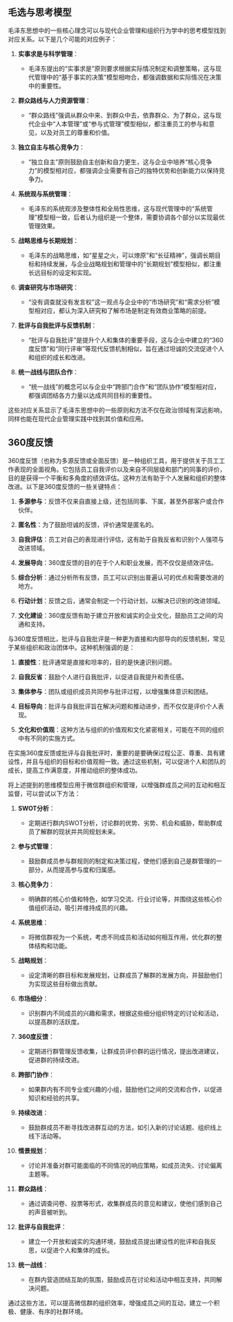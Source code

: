## 毛选与思考模型
毛泽东思想中的一些核心理念可以与现代企业管理和组织行为学中的思考模型找到对应关系。以下是几个可能的对应例子：

1. **实事求是与科学管理**：
   - 毛泽东提出的“实事求是”原则要求根据实际情况制定和调整策略，这与现代管理中的“基于事实的决策”模型相吻合，都强调数据和实际情况在决策中的重要性。

2. **群众路线与人力资源管理**：
   - “群众路线”强调从群众中来、到群众中去，依靠群众、为了群众，这与现代企业中“人本管理”或“参与式管理”模型相似，都注重员工的参与和意见，以及对员工的尊重和价值。

3. **独立自主与核心竞争力**：
   - “独立自主”原则鼓励自主创新和自力更生，这与企业中培养“核心竞争力”的模型相对应，都强调企业需要有自己的独特优势和创新能力以保持竞争力。

4. **系统观与系统管理**：
   - 毛泽东的系统观涉及整体性和全局性思维，这与现代管理中的“系统管理”模型相一致，后者认为组织是一个整体，需要协调各个部分以实现最优管理效果。

5. **战略思维与长期规划**：
   - 毛泽东的战略思维，如“星星之火，可以燎原”和“长征精神”，强调长期目标和持续发展，与企业战略规划和管理中的“长期规划”模型相似，都注重长远目标的设定和实现。

6. **调查研究与市场研究**：
   - “没有调查就没有发言权”这一观点与企业中的“市场研究”和“需求分析”模型相对应，都认为深入研究和了解市场是制定有效商业策略的前提。

7. **批评与自我批评与反馈机制**：
   - “批评与自我批评”是提升个人和集体的重要手段，这与企业中建立的“360度反馈”和“同行评审”等现代反馈机制相似，旨在通过坦诚的交流促进个人和组织的成长和改进。

8. **统一战线与团队合作**：
   - “统一战线”的概念可以与企业中“跨部门合作”和“团队协作”模型相对应，都强调团结各方力量以达成共同目标的重要性。

这些对应关系显示了毛泽东思想中的一些原则和方法不仅在政治领域有深远影响，同样也能在现代企业管理实践中找到其价值和应用。

## 360度反馈
360度反馈（也称为多源反馈或全面反馈）是一种组织工具，用于提供关于员工工作表现的全面视角。它包括员工自我评价以及来自不同层级和部门的同事的评价，目的是获得一个平衡和多角度的绩效评估。这种方法有助于个人发展和组织的整体改进。以下是360度反馈的一些关键特点：

1. **多源参与**：反馈不仅来自直接上级，还包括同事、下属，甚至外部客户或合作伙伴。

2. **匿名性**：为了鼓励坦诚的反馈，评价通常是匿名的。

3. **自我评估**：员工对自己的表现进行评估，这有助于自我反省和识别个人强项与改进领域。

4. **发展导向**：360度反馈的目的在于个人和职业发展，而不仅仅是绩效评估。

5. **综合分析**：通过分析所有反馈，员工可以识别出普遍认可的优点和需要改进的地方。

6. **行动计划**：反馈之后，通常会制定一个行动计划，以解决已识别的改进领域。

7. **文化建设**：360度反馈有助于建立开放和诚实的企业文化，鼓励员工之间的沟通和支持。

与360度反馈相比，批评与自我批评是一种更为直接和内部导向的反馈机制，常见于某些组织和政治团体中。这种机制强调的是：

1. **直接性**：批评通常是直接和坦率的，目的是快速识别问题。

2. **自我反省**：鼓励个人进行自我批评，以促进自我提升和责任感。

3. **集体参与**：团队或组织成员共同参与批评过程，以增强集体意识和团结。

4. **目标导向**：批评与自我批评旨在解决问题和推动进步，而不仅仅是评价个人表现。

5. **文化和价值观**：这种方法与组织的价值观和文化紧密相关，可能在不同的组织中有不同的实施方式。

在实施360度反馈或批评与自我批评时，重要的是要确保过程公正、尊重、具有建设性，并且与组织的目标和价值观相一致。通过这些机制，可以促进个人和团队的成长，提高工作满意度，并推动组织的整体成功。

将上述提到的思维模型应用于微信群组织和管理，以增强群成员之间的互动和相互监督，可以尝试以下方法：

1. **SWOT分析**：
   - 定期进行群内SWOT分析，讨论群的优势、劣势、机会和威胁，帮助群成员了解群的现状并共同规划未来。

2. **参与式管理**：
   - 鼓励群成员参与群规则的制定和决策过程，使他们感到自己是群管理的一部分，从而提高参与度和归属感。

3. **核心竞争力**：
   - 明确群的核心价值和特色，如学习交流、行业讨论等，并围绕这些核心价值组织活动，吸引并维持成员的兴趣。

4. **系统思维**：
   - 将微信群视为一个系统，考虑不同成员和活动如何相互作用，优化群的整体结构和功能。

5. **战略规划**：
   - 设定清晰的群目标和发展规划，让群成员了解群的发展方向，并鼓励他们为实现这些目标做出贡献。

6. **市场细分**：
   - 识别群内不同成员的兴趣和需求，根据这些细分组织特定的讨论和活动，以提高群的活跃度。

7. **360度反馈**：
   - 定期进行群管理反馈收集，让群成员评价群的运行情况，提出改进建议，促进群的持续改进。

8. **跨部门协作**：
   - 如果群内有不同专业或兴趣的小组，鼓励他们之间的交流和合作，以促进知识和经验的共享。

9. **持续改进**：
   - 鼓励群成员不断寻找改进群互动的方法，如引入新的讨论话题、组织线上线下活动等。

10. **情景规划**：
    - 讨论并准备对群可能面临的不同情况的响应策略，如成员流失、讨论偏离主题等。

11. **群众路线**：
    - 通过调查问卷、投票等形式，收集群成员的意见和建议，使他们感到自己的声音被听到。

12. **批评与自我批评**：
    - 建立一个开放和诚实的沟通环境，鼓励成员提出建设性的批评和自我反思，以促进个人和集体的成长。

13. **统一战线**：
    - 在群内营造团结互助的氛围，鼓励成员在讨论和活动中相互支持，共同解决问题。

通过这些方法，可以提高微信群的组织效率，增强成员之间的互动，建立一个积极、健康、有序的社群环境。
